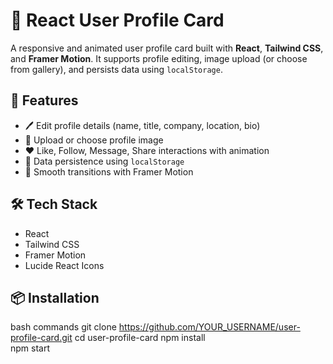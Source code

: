 # 👤 React User Profile Card

A responsive and animated user profile card built with **React**, **Tailwind CSS**, and **Framer Motion**. It supports profile editing, image upload (or choose from gallery), and persists data using `localStorage`.

## 🚀 Features

- 🖊️ Edit profile details (name, title, company, location, bio)
- 📸 Upload or choose profile image
- ❤️ Like, Follow, Message, Share interactions with animation
- 💾 Data persistence using `localStorage`
- 🎯 Smooth transitions with Framer Motion

## 🛠 Tech Stack

- React
- Tailwind CSS
- Framer Motion
- Lucide React Icons

## 📦 Installation

bash commands
git clone https://github.com/YOUR_USERNAME/user-profile-card.git
cd user-profile-card
npm install  
npm start
